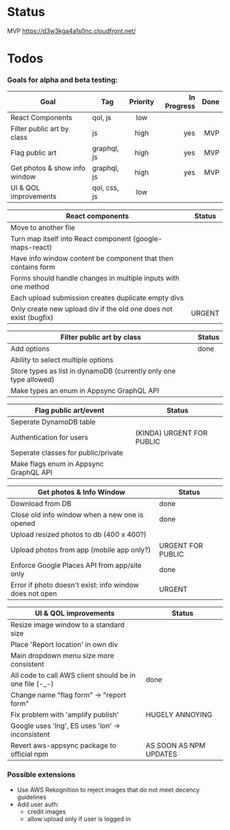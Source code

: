 # Status
MVP
https://d3w3kga4a1s0nc.cloudfront.net/

# Todos

### Goals for alpha and beta testing:
| Goal                          | Tag          | Priority | In Progress | Done |
| ----------------------------- | ------------ | :------: | ----------: | ---: |
| React Components              | qol, js      |   low    |             |      |
| Filter public art by class    | js           |   high   |         yes |  MVP |
| Flag public art               | graphql, js  |   high   |         yes |  MVP |
| Get photos & show info window | graphql, js  |   high   |         yes |  MVP |
| UI & QOL improvements         | qol, css, js |   low    |             |      |

| React components                                                  | Status |
| ----------------------------------------------------------------- | ------ |
| Move to another file                                              |        |
| Turn map itself into React component (google-maps-react)          |        |
| Have info window content be component that then contains form     |        |
| Forms should handle changes in multiple inputs with one method    |        |
| Each upload submission creates duplicate empty divs               |        |
| Only create new upload div if the old one does not exist (bugfix) | URGENT |

| Filter public art by class                                        | Status |
| ----------------------------------------------------------------- | ------ |
| Add options                                                       | done   |
| Ability to select multiple options                                |        |
| Store types as list in dynamoDB (currently only one type allowed) |        |
| Make types an enum in Appsync GraphQL API                         |        |

| Flag public art/event                  | Status                    |
| -------------------------------------- | ------------------------- |
| Seperate DynamoDB table                |                           |
| Authentication for users               | (KINDA) URGENT FOR PUBLIC |
| Seperate classes for public/private    |                           |
| Make flags enum in Appsync GraphQL API |                           |

| Get photos & Info Window                                | Status            |
| ------------------------------------------------------- | ----------------- |
| Download from DB                                        | done              |
| Close old info window when a new one is opened          | done              |
| Upload resized photos to db (400 x 400?)                |                   |
| Upload photos from app (mobile app only?)               | URGENT FOR PUBLIC |
| Enforce Google Places API from app/site only            | done              |
| Error if photo doesn't exist: info window does not open | URGENT            |

| UI & QOL improvements                                   | Status                 |
| ------------------------------------------------------- | ---------------------- |
| Resize image window to a standard size                  |                        |
| Place 'Report location' in own div                      |                        |
| Main dropdown menu size more consistent                 |                        |
| All code to call AWS client should be in one file (-_-) | done                   |
| Change name "flag form" -> "report form"                |                        |
| Fix problem with 'amplify publish'                      | HUGELY ANNOYING        |
| Google uses 'lng', ES uses 'lon' -> inconsistent        |                        |
| Revert aws-appsync package to official npm              | AS SOON AS NPM UPDATES |


### Possible extensions
- Use AWS Rekognition to reject images that do not meet decency guidelines
- Add user auth:
   - credit images
   - allow upload only if user is logged in